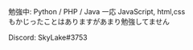

勉強中: Python / PHP / Java
一応 JavaScript, html,css  
もかじったことはありますがあまり勉強してません

Discord: SkyLake#3753
